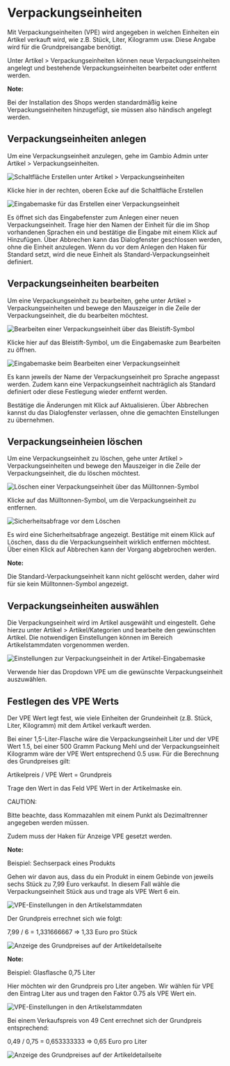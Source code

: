 # Verpackungseinheiten 

Mit Verpackungseinheiten \(VPE\) wird angegeben in welchen Einheiten ein Artikel verkauft wird, wie z.B. Stück, Liter, Kilogramm usw. Diese Angabe wird für die Grundpreisangabe benötigt.

Unter Artikel \> Verpackungseinheiten können neue Verpackungseinheiten angelegt und bestehende Verpackungseinheiten bearbeitet oder entfernt werden.

**Note:**

Bei der Installation des Shops werden standardmäßig keine Verpackungseinheiten hinzugefügt, sie müssen also händisch angelegt werden.

## Verpackungseinheiten anlegen 

Um eine Verpackungseinheit anzulegen, gehe im Gambio Admin unter Artikel \> Verpackungseinheiten.

![](Bilder/vpe/artikel_vpe_erstellen.png "Schaltfläche Erstellen unter Artikel >
        Verpackungseinheiten")

Klicke hier in der rechten, oberen Ecke auf die Schaltfläche Erstellen

![](Bilder/vpe/artikel_vpe_erstellen_maske.png "Eingabemaske für das Erstellen einer Verpackungseinheit")

Es öffnet sich das Eingabefenster zum Anlegen einer neuen Verpackungseinheit. Trage hier den Namen der Einheit für die im Shop vorhandenen Sprachen ein und bestätige die Eingabe mit einem Klick auf Hinzufügen. Über Abbrechen kann das Dialogfenster geschlossen werden, ohne die Einheit anzulegen. Wenn du vor dem Anlegen den Haken für Standard setzt, wird die neue Einheit als Standard-Verpackungseinheit definiert.

## Verpackungseinheiten bearbeiten 

Um eine Verpackungseinheit zu bearbeiten, gehe unter Artikel \> Verpackungseinheiten und bewege den Mauszeiger in die Zeile der Verpackungseinheit, die du bearbeiten möchtest.

![](Bilder/vpe/artikel_vpe_bearbeiten.png "Bearbeiten einer Verpackungseinheit über das
        Bleistift-Symbol")

Klicke hier auf das Bleistift-Symbol, um die Eingabemaske zum Bearbeiten zu öffnen.

![](Bilder/vpe/artikel_vpe_bearbeiten_maske.png "Eingabemaske beim Bearbeiten einer Verpackungseinheit")

Es kann jeweils der Name der Verpackungseinheit pro Sprache angepasst werden. Zudem kann eine Verpackungseinheit nachträglich als Standard definiert oder diese Festlegung wieder entfernt werden.

Bestätige die Änderungen mit Klick auf Aktualisieren. Über Abbrechen kannst du das Dialogfenster verlassen, ohne die gemachten Einstellungen zu übernehmen.

## Verpackungseinheien löschen 

Um eine Verpackungseinheit zu löschen, gehe unter Artikel \> Verpackungseinheiten und bewege den Mauszeiger in die Zeile der Verpackungseinheit, die du löschen möchtest.

![](Bilder/vpe/artikel_vpe_loeschen.png "Löschen einer Verpackungseinheit über das
        Mülltonnen-Symbol")

Klicke auf das Mülltonnen-Symbol, um die Verpackungseinheit zu entfernen.

![](Bilder/vpe/artikel_vpe_loeschen_abfrage.png "Sicherheitsabfrage vor dem Löschen")

Es wird eine Sicherheitsabfrage angezeigt. Bestätige mit einem Klick auf Löschen, dass du die Verpackungseinheit wirklich entfernen möchtest. Über einen Klick auf Abbrechen kann der Vorgang abgebrochen werden.

**Note:**

Die Standard-Verpackungseinheit kann nicht gelöscht werden, daher wird für sie kein Mülltonnen-Symbol angezeigt.

## Verpackungseinheiten auswählen 

Die Verpackungseinheit wird im Artikel ausgewählt und eingestellt. Gehe hierzu unter Artikel \> Artikel/Kategorien und bearbeite den gewünschten Artikel. Die notwendigen Einstellungen können im Bereich Artikelstammdaten vorgenommen werden.

![](Bilder/Abb086_VerpackungseinheitenInDerArtikelEingabemaske.png "Einstellungen zur Verpackungseinheit in der
        Artikel-Eingabemaske")

Verwende hier das Dropdown VPE um die gewünschte Verpackungseinheit auszuwählen.

## Festlegen des VPE Werts 

Der VPE Wert legt fest, wie viele Einheiten der Grundeinheit \(z.B. Stück, Liter, Kilogramm\) mit dem Artikel verkauft werden.

Bei einer 1,5-Liter-Flasche wäre die Verpackungseinheit Liter und der VPE Wert 1.5, bei einer 500 Gramm Packung Mehl und der Verpackungseinheit Kilogramm wäre der VPE Wert entsprechend 0.5 usw. Für die Berechnung des Grundpreises gilt:

Artikelpreis / VPE Wert = Grundpreis

Trage den Wert in das Feld VPE Wert in der Artikelmaske ein.

CAUTION:

Bitte beachte, dass Kommazahlen mit einem Punkt als Dezimaltrenner angegeben werden müssen.

Zudem muss der Haken für Anzeige VPE gesetzt werden.

**Note:**

Beispiel: Sechserpack eines Produkts

Gehen wir davon aus, dass du ein Produkt in einem Gebinde von jeweils sechs Stück zu 7,99 Euro verkaufst. In diesem Fall wähle die Verpackungseinheit Stück aus und trage als VPE Wert 6 ein.

![](Bilder/vpe/vpe_sechserpack_.png "VPE-Einstellungen in den Artikelstammdaten")

Der Grundpreis errechnet sich wie folgt:

7,99 / 6 = 1,331666667 =\> 1,33 Euro pro Stück

![](Bilder/vpe/vpe_sechserpack_artikel_.png "Anzeige des Grundpreises auf der Artikeldetailseite")

**Note:**

Beispiel: Glasflasche 0,75 Liter

Hier möchten wir den Grundpreis pro Liter angeben. Wir wählen für VPE den Eintrag Liter aus und tragen den Faktor 0.75 als VPE Wert ein.

![](Bilder/vpe/vpe_075.png "VPE-Einstellungen in den Artikelstammdaten")

Bei einem Verkaufspreis von 49 Cent errechnet sich der Grundpreis entsprechend:

0,49 / 0,75 = 0,653333333 =\> 0,65 Euro pro Liter

![](Bilder/vpe/vpe_075_artikel_.png "Anzeige des Grundpreises auf der Artikeldetailseite")




